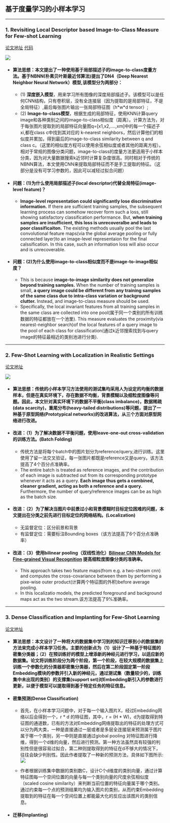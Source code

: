 ## 基于度量学习的小样本学习
--- 
### 1. Revisiting Local Descriptor based Image-to-Class Measure for Few-shot Learning
[论文地址](https://arxiv.org/abs/1903.12290?source=post_page)
[代码](https://github.com/WenbinLee/DN4.git)

![](https://github.com/wangyao049/-/blob/master/image/1.png)

- #### 算法思想：本文提出了一种使用基于局部描述子的image-to-class度量方法。基于NBNN(朴素贝叶斯最近邻算法)提出了DN4（Deep Nearest Neighbor Neural Network）模型,该模型分为两部分：
    - (1) **深度嵌入模型**，用来学习所有图像的深度局部描述子。该模型可以是任何CNN结构，只有卷积层，没有全连接层（因为提取的是局部特征，不是全局特征）,最后每张图片输出一张局部特征图（h\*w\*d tensor）; 
    - (2) **Image-to-class模型**，根据生成的局部特征，使用KNN计算query image和各种类别之间的image-to-class相似度（距离）。计算方法为，对于每张图片提取到的局部特征向量图q=[x1,x2,....,xm]中的每一个描述子xi,都在class c中找到其对应的 k-nearest neighbors，然后计算他们的相似度并累加，得到最后的image-to-class similarity between q and class c。（这里的相似度方程可以使用余弦相似度或者其他的距离方程）。相对于常规的图像分类问题，image-to-class的度量方法更适用于小样本分类，因为对大量数据搜索k近邻时计算复杂度很高。同时相对于传统的NBNN算法，本文使用CNN来提取局部特征而不是手工提取的特征。（这部分是没有可学习参数的，因此可以减轻过拟合问题）
    
- #### 问题：(1)为什么使用局部描述子(local descriptor)代替全局特征(image-level feature)？
    - **Image-level representation could significantly lose discriminative information.** If there are sufficient training samples, the subsequent learning process can somehow recover form  such a loss, still showing satisfactory classification performance. But, **when training samples are insufficient, this loss is unrecoveralbe and leads to poor classificaiton.** The existing methods usually pool the last convolutional feature maps(via the global average pooling or fully connected layer)to an image-level representaion for the final calssification. In this case, such an information loss will also occur and is unrecoverable.

- #### 问题：(2)为什么使用image-to-class相似度而不是image-to-image相似度？
    - This is because **image-to-image similarity does not generalize beyond training samples.** When the number of training samples is small, **a query image could be different from any training samples of the same class due to intra-class variation or background clutter.** Instead, and image-to-class measure should be used. 
    - Specifically, the local invariant features from all training samples in the same class are collected into one pool(属于同一个类别的所有训练数据的特征都放在一个池里). This measure evaluates the proximity(via nearest-neighbor search)of the local features of a query image to the pool of each class for classification(通过k近邻搜索找到与query image的特征最相近的类别池进行分类).
-----
### 2. Few-Shot Learning with Localization in Realistic Settings
[论文地址](https://arxiv.org/abs/1904.08502?source=post_page)

![](https://github.com/wangyao049/-/blob/master/image/2.png)

- #### 算法思想：传统的小样本学习方法使用的测试集均采用人为设定的均衡的数据样本，但是在真实环境下，存在数据不均衡，背景模糊以及细粒度图像等问题。因此，本文针对真实环境下的数据不平衡(class imbalance)，数据稀疏(data scarcity)，重尾分布(heavy-tailed distributions)等问题，提出了一种基于原型网络(Prototypical networks)的改进算法，从三个方面对原型网络进行改进。

- #### 改进：（1）为了解决数据不平衡问题，使用leave-one-out cross-validation的训练方法。(Batch Folding)
    - 传统方法是将每个batch中的图片划分为reference/query,进行训练。这里使用了留一法交叉验证，每一张图片都既是reference又是query。该方法提高了4个百分点准确率。
    - The entire batch is treated as reference images, and the contribution of each image is subtracted out from its corresponding prototype whenever it acts as a query. **Each image thus gets a combined, cleaner gradient, acting as both a reference and a query.** Furthermore, the number of query/reference images can be as high as the batch size.
    
- #### 改进：（2）为了解决当图片中前景过小和背景模糊时目标定位困难的问题，本文提出在分类之前先进行目标定位的网络结构。(Localization)
    - 无监督定位：区分前景和背景
    - 有监督定位：需要标注Bounding boxes（该方法提高了6个百分点准确率）
    
- #### 改进：（3）使用bilinear pooling（双线性池化）[Bilinear CNN Models for Fine-grained Visual Recognition](http://vis-www.cs.umass.edu/bcnn/docs/bcnn_iccv15.pdf) 提高细粒度图像分类的准确率。
    - This approach takes two feature maps(from e.g. a two-stream cnn) and computes the cross-covariance between them by performing a pixe-wise outer product(计算两个特征图的外积)before average pooling.
    - In this localizatio models, the predicted foreground and background maps act as the two stream.该方法提高了9%准确率。
-----
### 3. Dense Classification and Implanting for Few-Shot Learning
[论文地址]()

- #### 算法思想：本文设计了一种将大的数据集中学习到的知识迁移到小的数据集的方法来完成小样本学习任务。主要的创新点为（1）设计了一种基于特征图的密集分类器；（2）在预训练好的模型上增添新的神经元进行学习，以适应新的数据集。论文将训练阶段分为两个阶段，第一个阶段，在较大规模的数据集上训练一个参数化的分类器即密集分类器，然后在第二阶段固定第一阶段Embedding模块的参数并引入新的神经元，通过测试集（数量较少的，训练集中未出现的类别）的支撑集(support set)对Embedding新引入的参数进行更新，以便于模型可以提取得到基于特定任务的特征信息。

- #### 密集预测(Dense Classification)
    - 首先，在小样本学习问题中，对于每一个输入图片X，经过Embedding网络以后会得到一个，r * d 的特征图，其中，r = (H * W)，d为提取得到特征图的通道数，已有的方法对Embedding网络提取出的特征的处理方式可以分为两大类，一种是直接通过一层或者是多层全连接层来预测属于图片属于哪一个类别，另一中则是直接通过global pooling 对特征图进行降维，得到一个d维的向量，然后进行预测。第一种方法虽然具有较强的判别性但是很容易过拟合，第二种则提取得到的特征在d不够大的情况下，往往会缺少判别性。因此作者提取了一种新的预测方法，具体如下图所示:
![](https://github.com/wangyao049/-/blob/master/image/3.png)

    - 作者根据训练集中数据的类别数C，设计C个d维度的类别向量，通过计算特征图每一个空间位置的向量与每一个类别向量的尺度余弦相似度（scaled cosine similarity）来判断当前位置的特征向量属于哪个类别。通过约束每一个点的预测结果均为输入图片的类别，从而约束Embedding提取到的特征在每一个空间位置上都能最大化的反应出该图片的类别信息。
    
- #### 迁移(Implanting)




